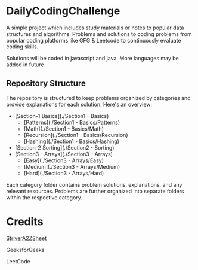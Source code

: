 # DailyCodingChallenge

A simple project which includes study materials or notes to popular data structures and algorithms.
Problems and solutions to coding problems from popular coding platforms like GFG &amp; Leetcode to continuously evaluate coding skills.

Solutions will be coded in javascript and java. More languages may be added in future

## Repository Structure

The repository is structured to keep problems organized by categories and provide explanations for each solution. Here's an overview:

- [Section-1 Basics](./Section1 - Basics)
  - [Patterns](./Section1 - Basics/Patterns)
  - [Math](./Section1 - Basics/Math)
  - [Recursion](./Section1 - Basics/Recursion)
  - [Hashing](./Section1 - Basics/Hashing)
- [Section-2 Sorting](./Section2 - Sorting)
- [Section3 - Arrays](./Section3 - Arrays)
  - [Easy](./Section3 - Arrays/Easy)
  - [Medium](./Section3 - Arrays/Medium)
  - [Hard](./Section3 - Arrays/Hard)

Each category folder contains problem solutions, explanations, and any relevant resources. Problems are further organized into separate folders within the respective category.

# Credits

[StriverA2ZSheet](https://takeuforward.org/strivers-a2z-dsa-course/strivers-a2z-dsa-course-sheet-2)

GeeksforGeeks

LeetCode

